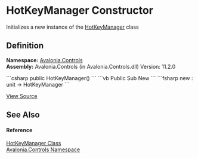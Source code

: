# HotKeyManager Constructor


Initializes a new instance of the <a href="T_Avalonia_Controls_HotKeyManager">HotKeyManager</a> class



## Definition
**Namespace:** <a href="N_Avalonia_Controls">Avalonia.Controls</a>  
**Assembly:** Avalonia.Controls (in Avalonia.Controls.dll) Version: 11.2.0

<Tabs groupId="api-code-preview">
<TabItem value="csharp" label="C#">
```csharp
public HotKeyManager()
```
</TabItem>
<TabItem value="vb" label="VB">
```vb
Public Sub New
```
</TabItem>
<TabItem value="fsharp" label="F#">
```fsharp
new : unit -> HotKeyManager
```
</TabItem>
</Tabs>



<a href="https://github.com/AvaloniaUI/Avalonia/tree/master/src/Avalonia.Controls/HotkeyManager.cs" title="View the source code">View Source</a>



## See Also


#### Reference
<a href="T_Avalonia_Controls_HotKeyManager">HotKeyManager Class</a>  
<a href="N_Avalonia_Controls">Avalonia.Controls Namespace</a>  
